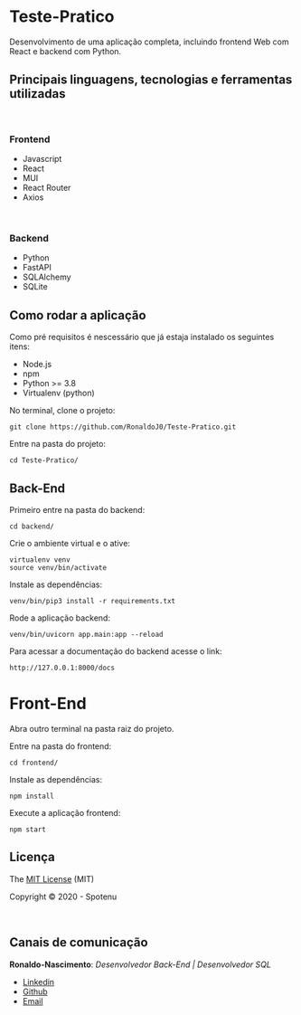 # Teste-Pratico

Desenvolvimento de uma aplicação completa, incluindo frontend Web com React e backend com Python.

## Principais linguagens, tecnologias e ferramentas utilizadas

<br>

### Frontend

 - Javascript
 - React
 - MUI
 - React Router
 - Axios

<br>

### Backend

 - Python
 - FastAPI
 - SQLAlchemy
 - SQLite


## Como rodar a aplicação

Como pré requisitos é nescessário que já estaja instalado os seguintes itens:

 - Node.js
 - npm
 - Python >= 3.8
 - Virtualenv (python)

No terminal, clone o projeto:
```
git clone https://github.com/RonaldoJ0/Teste-Pratico.git
```

Entre na pasta do projeto:
```
cd Teste-Pratico/
```

## Back-End

Primeiro entre na pasta do backend:
```
cd backend/
```

Crie o ambiente virtual e o ative:
```
virtualenv venv
source venv/bin/activate
``` 

Instale as dependências:
```
venv/bin/pip3 install -r requirements.txt 
```

Rode a aplicação backend:
```
venv/bin/uvicorn app.main:app --reload
```

Para acessar a documentação do backend acesse o link:
```
http://127.0.0.1:8000/docs
```

# Front-End

Abra outro terminal na pasta raiz do projeto.

Entre na pasta do frontend:
```
cd frontend/
```

Instale as dependências:
```
npm install
```

Execute a aplicação frontend:
```
npm start
```

## Licença

The [MIT License]() (MIT)

Copyright :copyright: 2020 - Spotenu

<br>

## Canais de comunicação

**Ronaldo-Nascimento**: *Desenvolvedor Back-End | Desenvolvedor SQL*

- [Linkedin](https://www.linkedin.com/in/ronaldo-jonathan-7651a01b2/)
- [Github](https://github.com/RonaldoJ0)
- [Email](ronaldonascimento977@gmail.com)